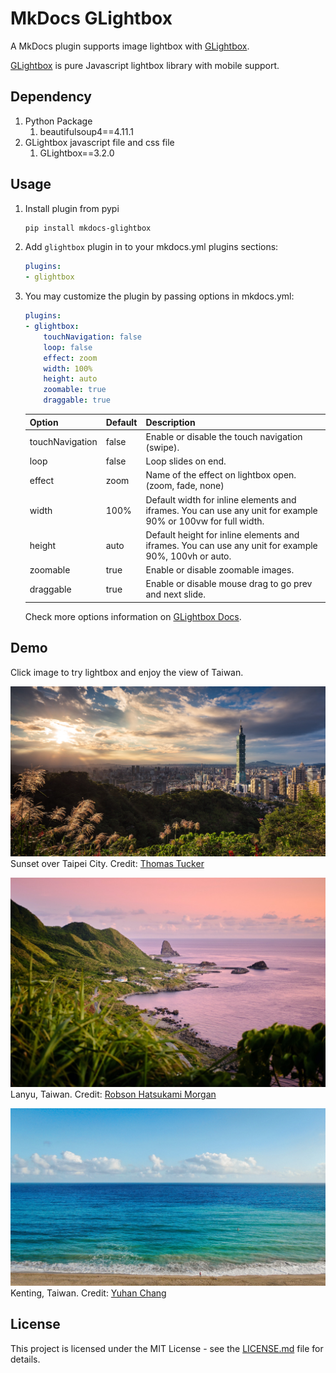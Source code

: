 # MkDocs GLightbox 

A MkDocs plugin supports image lightbox with [GLightbox](https://github.com/biati-digital/glightbox).

[GLightbox](https://github.com/biati-digital/glightbox) is pure Javascript lightbox library with mobile support.

## Dependency

1. Python Package
    1. beautifulsoup4==4.11.1
2. GLightbox javascript file and css file
    1. GLightbox==3.2.0

## Usage

1. Install plugin from pypi

    ```bash
    pip install mkdocs-glightbox
    ```

2. Add ```glightbox``` plugin in to your mkdocs.yml plugins sections:

    ```yaml
    plugins:
    - glightbox
    ```

3. You may customize the plugin by passing options in mkdocs.yml:

    ```yaml
    plugins:
    - glightbox:
        touchNavigation: false
        loop: false
        effect: zoom
        width: 100%
        height: auto
        zoomable: true
        draggable: true
    ```

    | Option          | Default | Description                                                                                                  |
    |-----------------|---------|--------------------------------------------------------------------------------------------------------------|
    | touchNavigation | false   | Enable or disable the touch navigation (swipe).                                                              |
    | loop            | false   | Loop slides on end.                                                                                          |
    | effect          | zoom    | Name of the effect on lightbox open. (zoom, fade, none)                                                      |
    | width           | 100%    | Default width for inline elements and iframes. You can use any unit for example 90% or 100vw for full width. |
    | height          | auto    | Default height for inline elements and iframes. You can use any unit for example 90%, 100vh or auto.         |
    | zoomable        | true    | Enable or disable zoomable images.                                                                           |
    | draggable       | true    | Enable or disable mouse drag to go prev and next slide.                                                      |

    Check more options information on [GLightbox Docs](https://github.com/biati-digital/glightbox#lightbox-options).

## Demo

Click image to try lightbox and enjoy the view of Taiwan.

![Sunset over Taipei City](./images/thomas-tucker-sunset-over-taipei-city.jpg) 
Sunset over Taipei City. Credit: [Thomas Tucker](https://unsplash.com/photos/au3CYbd7vCU)

![Lanyu, Taiwan](./images/robson-hatsukami-morgan-lanyu.jpg) 
Lanyu, Taiwan. Credit: [Robson Hatsukami Morgan](https://unsplash.com/photos/T8LZZvKc9Jc)

![Kenting, Taiwan](./images/yuhan-chang-kenting.jpg) 
Kenting, Taiwan. Credit: [Yuhan Chang](https://unsplash.com/photos/ROWXoqmqyjk)

## License

This project is licensed under the MIT License - see the [LICENSE.md](https://github.com/Blueswen/mkdocs-glightbox/blob/main/LICENSE) file for details.
